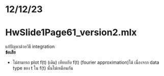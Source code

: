 # 12/12/23

# HwSlide1Page61_version2.mlx
แก้ปัญหาด้วยวิธี integration  
  **ข้อเสีย**
- ไม่สามารถ plot f(t) (เดิม) เทียบกับ f(t) (fourier approximation)ได้
เนื่องจาก data type ของ t ใน f(t) นั้นไม่เหมือนกัน
